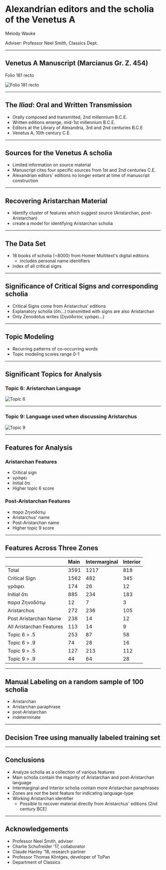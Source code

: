 # Alexandrian editors and the scholia of the Venetus A

Melody Wauke

Adviser: Professor Neel Smith, Classics Dept.

---

## Venetus A Manuscript (Marcianus Gr. Z. 454)

Folio 181 recto

![Folio 181 recto](https://github.com/mwauke/seniorThesis/blob/master/181r.jpg)

---

## The *Iliad*: Oral and Written Transmission

- Orally composed and transmitted, 2nd millennium B.C.E.
- Written editions emerge, mid-1st millennium B.C.E.
- Editors at the Library of Alexandria, 3rd and 2nd centuries B.C.E
- Venetus A, 10th century C.E.

---
## Sources for the Venetus A scholia

- Limited information on source material
- Manuscript cites four specific sources from 1st and 2nd centuries C.E.
- Alexandrian editors' editions no longer extant at time of manuscript construction

---

## Recovering Aristarchan Material

- Identify cluster of features which suggest source (Aristarchan, post-Aristarchan)
- create a model for identifying Aristarchan scholia

---

## The Data Set

- 18 books of scholia (~8000) from Homer Multitext's digital editions
  - includes personal name identifiers
- index of all critical signs 

---

## Significance of Critical Signs and corresponding scholia

- Critical Signs come from Aristarchus' editions
- Explanatory scholia (ὅτι...) transmitted with signs are also Aristarchan
- Only Zenodotus writes (ζηνόδοτος γράφει...)

---

## Topic Modeling

- Recurring patterns of co-occurring words
- Topic modeling scores range 0-1
---

## Significant Topics for Analysis

### Topic 6: Aristarchan Language 

![Topic 6](https://github.com/mwauke/seniorThesis/blob/master/Topic06.png)

---

### Topic 9: Language used when discussing Aristarchus

![Topic 9](https://github.com/mwauke/seniorThesis/blob/master/Topic09.png)

---

## Features for Analysis

### Aristarchan Features 
- Critical sign
- γράφει 
- Initial ὅτι 
- Higher topic 6 score

### Post-Aristarchan Features

- παρα Ζηνοδότῳ 
- Aristarchus' name
- Post-Aristarchan name
- Higher topic 9 score

---

## Features Across Three Zones

||Main|Intermarginal|Interior|
|---|:----|:------------|:-------|
|Total|3591|1217|818|
|Critical Sign|1562|482|345|
|γράφει|174|26|12|
|Initial ὅτι|885|234|183|
|παρα Ζηνοδότῳ|12|7|3|
|Aristarchus|272|236|105|
|Post Aristarchan Name|238|14|12|
|All Aristarchan Features|113|14|9|
|Topic 6 > .5|253|87|58|
|Topic 6 > .9|74|28|16|
|Topic 9 > .5|127|213|112|
|Topic 9 > .9|44|64|28|

---

## Manual Labeling on a random sample of 100 scholia

- Aristarchan
- Aristarchan paraphrase
- post-Aristarchan
- indeterminate

---

## Decision Tree using manually labeled training set

---

## Conclusions

- Analyze scholia as a collection of various features
- Main scholia contain the majority of Aristarchan and post-Aristarchan language
- Intermarginal and Interior scholia contain more Aristarchan paraphrases
- Zones are *not* the best feature for indicating language-type
- Working Aristarchan identifier
  - Possible to recover material directly from Aristarchus' editions (2nd century BCE)

---

## Acknowledgements 

- Professor Neel Smith, adviser
- Charlie Schufreider '17, collaborator
- Claude Hanley '18, research partner
- Professor Thomas Köntges, developer of ToPan
- Department of Classics
